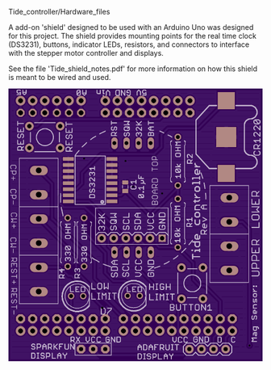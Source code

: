 Tide_controller/Hardware_files

A add-on 'shield' designed to be used with an Arduino Uno was designed for this
project. The shield provides mounting points for the real time clock (DS3231),
buttons, indicator LEDs, resistors, and connectors to interface with the stepper 
motor controller and displays. 

See the file 'Tide_shield_notes.pdf' for more information on how this shield
is meant to be wired and used. 

![board image](Eagle_design_files/Tide_controller_shield_v1_top.png)